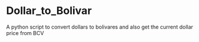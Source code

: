 # Dollar_to_Bolivar
A python script to convert dollars to bolivares and also get the current dollar price from BCV
